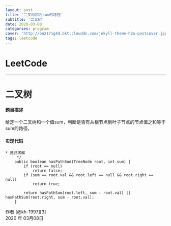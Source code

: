 ```yaml
---
layout: post
title: '二叉树和为sum的路径'
subtitle: '二叉树'
date: 2020-03-08
categories: program
cover: 'http://on2171g4d.bkt.clouddn.com/jekyll-theme-h2o-postcover.jpg'
tags: leetcode﻿
---
```


# LeetCode

------

# 二叉树

#### 题目描述

给定一个二叉树和一个值sum，判断是否有从根节点到叶子节点的节点值之和等于sum的路径，

#### 实现代码

```
* 递归求解
     */
    public boolean hasPathSum(TreeNode root, int sum) {
        if (root == null)
            return false;
        if (sum == root.val && root.left == null && root.right == null)
            return true;
 
        return hasPathSum(root.left, sum - root.val) || hasPathSum(root.right, sum - root.val);
    }
```



作者 [@kh-1997][3]     
2020 年 03月08日    